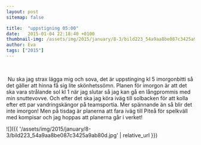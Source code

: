```yaml
---
layout: post
sitemap: false

title:  "uppstigning 05:00"
date:   2015-01-04 22:18:40 +0100
thumbnail-img: /assets/img/2015/january/8-3/bild223_54a9aa8be087c3425a9ab80d.jpg
author: Eva
tags: ["2015"]
---
```


 










 Nu ska jag strax lägga mig och sova, det är uppstinging kl 5 imorgonbitti så det gäller att hinna få sig lite skönhetssömn. Planen för imorgon är att det ska vara strålande sol kl 1 när jag slutar så jag kan gå en långprommis med min snuttevovve. Och efter det ska jag köra iväg till solbacken för att kolla efter ett par vandringskängor på teamsportia. Mer spännande än så blir det inte imorgon! Men på tisdag är planerna att fara iväg till Piteå för spelkväll med kompisar och jag hoppas att planerna går i verket!

![]({{ '/assets/img/2015/january/8-3/bild223_54a9aa8be087c3425a9ab80d.jpg'  | relative_url }})

